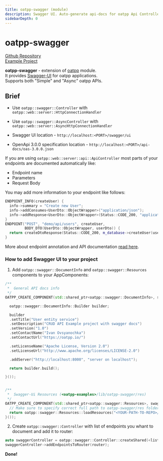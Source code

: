 ```yaml
---
title: oatpp-swagger (module)
description: Swagger UI. Auto-generate api-docs for oatpp Api Controllers.
sidebarDepth: 0
---
```


# oatpp-swagger <seo/>

[Github Repository](https://github.com/oatpp/oatpp-swagger)  
[Example Project](/examples/crud/)

**oatpp-swagger** - extension of [oatpp](/docs/modules/oatpp/) module.  
It provides [Swagger-UI](https://swagger.io/tools/swagger-ui/) for oatpp applications.  
Supports both "Simple" and "Async" oatpp APIs.

## Brief

- Use ```oatpp::swagger::Controller``` with ```oatpp::web::server::HttpConnectionHandler```
- Use ```oatpp::swagger::AsyncController``` with ```oatpp::web::server::AsyncHttpConnectionHandler```

- Swagger UI location - ```http://localhost:<PORT>/swagger/ui```
- OpenApi 3.0.0 specification location - ```http://localhost:<PORT>/api-docs/oas-3.0.0.json```

If you are using ```oatpp::web::server::api::ApiController``` most parts of your endpoints are documented automatically like:

- Endpoint name
- Parameters
- Request Body

You may add more information to your endpoint like follows:

```cpp
ENDPOINT_INFO(createUser) {
  info->summary = "Create new User";
  info->addConsumes<UserDto::ObjectWrapper>("application/json");
  info->addResponse<UserDto::ObjectWrapper>(Status::CODE_200, "application/json");
}
ENDPOINT("POST", "demo/api/users", createUser,
         BODY_DTO(UserDto::ObjectWrapper, userDto)) {
  return createDtoResponse(Status::CODE_200, m_database->createUser(userDto));
}
```

More about endpoint annotation and API documentation [read here](/docs/components/api-controller/#endpoint-annotation-and-api-documentation).

### How to add Swagger UI to your project

1) Add ```oatpp::swagger::DocumentInfo``` and ```oatpp::swagger::Resources``` components to your AppComponents:

```cpp
/**
 *  General API docs info
 */
OATPP_CREATE_COMPONENT(std::shared_ptr<oatpp::swagger::DocumentInfo>, swaggerDocumentInfo)([] {

  oatpp::swagger::DocumentInfo::Builder builder;

  builder
  .setTitle("User entity service")
  .setDescription("CRUD API Example project with swagger docs")
  .setVersion("1.0")
  .setContactName("Ivan Ovsyanochka")
  .setContactUrl("https://oatpp.io/")

  .setLicenseName("Apache License, Version 2.0")
  .setLicenseUrl("http://www.apache.org/licenses/LICENSE-2.0")

  .addServer("http://localhost:8000", "server on localhost");

  return builder.build();

}());


/**
 *  Swagger-Ui Resources (<oatpp-examples>/lib/oatpp-swagger/res)
 */
OATPP_CREATE_COMPONENT(std::shared_ptr<oatpp::swagger::Resources>, swaggerResources)([] {
  // Make sure to specify correct full path to oatpp-swagger/res folder !!!
  return oatpp::swagger::Resources::loadResources("<YOUR-PATH-TO-REPO>/lib/oatpp-swagger/res");
}());

```

2) Create ```oatpp::swagger::Controller``` with list of endpoints you whant to document and add it to router:

```cpp
auto swaggerController = oatpp::swagger::Controller::createShared(<list-of-endpoints-to-document>);
swaggerController->addEndpointsToRouter(router);
```

**Done!**
